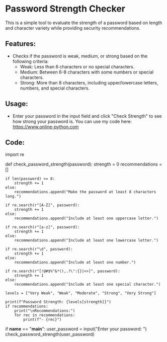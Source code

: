 # Password Strength Checker

This is a simple tool to evaluate the strength of a password based on length and character variety while providing security recommendations.

## Features:
- Checks if the password is weak, medium, or strong based on the following criteria:
  - Weak: Less than 6 characters or no special characters.
  - Medium: Between 6-8 characters with some numbers or special characters.
  - Strong: More than 8 characters, including upper/lowercase letters, numbers, and special characters.


## Usage:
- Enter your password in the input field and click "Check Strength" to see how strong your password is.
You can use my code here: https://www.online-python.com

## Code: 
import re

def check_password_strength(password):
    strength = 0
    recommendations = []

    if len(password) >= 8:
        strength += 1
    else:
        recommendations.append("Make the password at least 8 characters long.")

    if re.search(r"[A-Z]", password):
        strength += 1
    else:
        recommendations.append("Include at least one uppercase letter.")

    if re.search(r"[a-z]", password):
        strength += 1
    else:
        recommendations.append("Include at least one lowercase letter.")

    if re.search(r"\d", password):
        strength += 1
    else:
        recommendations.append("Include at least one number.")

    if re.search(r"[!@#$%^&*(),.?\":{}|<>]", password):
        strength += 1
    else:
        recommendations.append("Include at least one special character.")

    levels = ["Very Weak", "Weak", "Moderate", "Strong", "Very Strong"]
    
    print(f"Password Strength: {levels[strength]}")
    if recommendations:
        print("\nRecommendations:")
        for rec in recommendations:
            print(f"- {rec}")

if __name__ == "__main__":
    user_password = input("Enter your password: ")
    check_password_strength(user_password)
